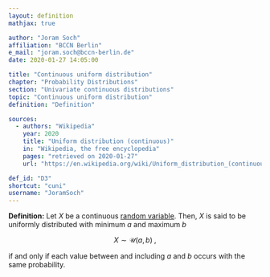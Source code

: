 ```yaml
---
layout: definition
mathjax: true

author: "Joram Soch"
affiliation: "BCCN Berlin"
e_mail: "joram.soch@bccn-berlin.de"
date: 2020-01-27 14:05:00

title: "Continuous uniform distribution"
chapter: "Probability Distributions"
section: "Univariate continuous distributions"
topic: "Continuous uniform distribution"
definition: "Definition"

sources:
  - authors: "Wikipedia"
    year: 2020
    title: "Uniform distribution (continuous)"
    in: "Wikipedia, the free encyclopedia"
    pages: "retrieved on 2020-01-27"
    url: "https://en.wikipedia.org/wiki/Uniform_distribution_(continuous)"

def_id: "D3"
shortcut: "cuni"
username: "JoramSoch"
---
```



**Definition:** Let $X$ be a continuous [random variable](/D/rvar). Then, $X$ is said to be uniformly distributed with minimum $a$ and maximum $b$

$$ \label{eq:cuni}
X \sim \mathcal{U}(a, b) \; ,
$$

if and only if each value between and including $a$ and $b$ occurs with the same probability.